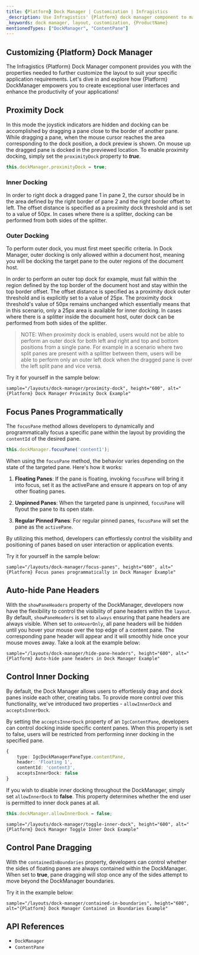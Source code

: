 ```yaml
---
title: {Platform} Dock Manager | Customization | Infragistics
_description: Use Infragistics' {Platform} dock manager component to manage the layout through panes, with the ability to customize it. Check out {ProductName} dock manager tutorials!
_keywords: dock manager, layout, customization, {ProductName}
mentionedTypes: ["DockManager", "ContentPane"]
---
```


## Customizing {Platform} Dock Manager

The Infragistics {Platform} Dock Manager component provides you with the properties needed to further customize the layout to suit your specific application requirements.
Let's dive in and explore how {Platform} DockManager empowers you to create exceptional user interfaces and enhance the productivity of your applications!

<div class="divider--half"></div>

## Proximity Dock

In this mode the joystick indicators are hidden and docking can be accomplished by dragging a pane close to the border of another pane. While dragging a pane, when the mouse cursor reaches the area corresponding to the dock position, a dock preview is shown. On mouse up the dragged pane is docked in the previewed location. To enable proximity docking, simply set the `proximityDock` property to ***true***.

```ts
this.dockManager.proximityDock = true;
```

### Inner Docking

In order to right dock a dragged pane 1 in pane 2, the cursor should be in the area defined by the right border of pane 2 and the right border offset to left. The offset distance is specified as a proximity dock threshold and is set to a value of 50px. In cases where there is a splitter, docking can be performed from both sides of the splitter.

### Outer Docking
To perform outer dock, you must first meet specific criteria. In Dock Manager, outer docking is only allowed within a document host, meaning you will be docking the target pane to the outer regions of the document host.

In order to perform an outer top dock for example, must fall within the region defined by the top border of the document host and stay within the top border offset. The offset distance is specified as a proximity dock outer threshold and is explicitly set to a value of 25px. The proximity dock threshold's value of 50px remains unchanged which essentially means that in this scenario, only a 25px area is available for inner docking. In cases where there is a splitter inside the document host, outer dock can be performed from both sides of the splitter.

> NOTE: When proximity dock is enabled, users would not be able to perform an outer dock for both left and right and top and bottom positions from a single pane. For example in a scenario where two split panes are present with a splitter between them, users will be able to perform only an outer left dock when the dragged pane is over the left split pane and vice versa.

Try it for yourself in the sample below:

`sample="/layouts/dock-manager/proximity-dock", height="600", alt="{Platform} Dock Manager Proximity Dock Example"`

## Focus Panes Programmatically

The `focusPane` method allows developers to dynamically and programmatically focus a specific pane within the layout by providing the `contentId` of the desired pane.

```ts
this.dockManager.focusPane('content1');
```

When using the `focusPane` method, the behavior varies depending on the state of the targeted pane. Here's how it works:

1. **Floating Panes**: If the pane is floating, invoking `focusPane` will bring it into focus, set it as the activePane and ensure it appears on top of any other floating panes.

2. **Unpinned Panes**: When the targeted pane is unpinned, `focusPane` will flyout the pane to its open state.

3. **Regular Pinned Panes**: For regular pinned panes, `focusPane` will set the pane as the `activePane`.


By utilizing this method, developers can effortlessly control the visibility and positioning of panes based on user interaction or application events.

Try it for yourself in the sample below:

`sample="/layouts/dock-manager/focus-panes", height="600", alt="{Platform} Focus panes programmatically in Dock Manager Example"`


## Auto-hide Pane Headers

With the `showPaneHeaders` property of the DockManager, developers now have the flexibility to control the visibility of pane headers within the `layout`. By default, `showPaneHeaders` is set to `always` ensuring that pane headers are always visible. When set to `onHoverOnly`, all pane headers will be hidden until you hover your mouse over the top edge of a content pane. The corresponding pane header will appear and it will smoothly hide once your mouse moves away. Take a look at the example below: 

`sample="/layouts/dock-manager/hide-pane-headers", height="600", alt="{Platform} Auto-hide pane headers in Dock Manager Example"`

## Control Inner Docking
By default, the Dock Manager allows users to effortlessly drag and dock panes inside each other, creating tabs. To provide more control over this functionality, we've introduced two properties - `allowInnerDock` and `acceptsInnerDock`.

By setting the `acceptsInnerDock` property of an `IgcContentPane`, developers can control docking inside specific content panes. When this property is set to false, users will be restricted from performing inner docking in the specified pane.


```ts
{
    type: IgcDockManagerPaneType.contentPane,
    header: 'Floating 1',
    contentId: 'content3',
    acceptsInnerDock: false
}
```

If you wish to disable inner docking throughout the DockManager, simply set `allowInnerDock` to **false**. This property determines whether the end user is permitted to inner dock panes at all.


```ts
this.dockManager.allowInnerDock = false;
```

`sample="/layouts/dock-manager/toggle-inner-dock", height="600", alt="{Platform} Dock Manager Toggle Inner Dock Example"`

## Control Pane Dragging 

With the `containedInBoundaries` property, developers can control whether the sides of floating panes are always contained within the DockManager. When set to **true**, pane dragging will stop once any of the sides attempt to move beyond the DockManager boundaries.


Try it in the example below:

`sample="/layouts/dock-manager/contained-in-boundaries", height="600", alt="{Platform} Dock Manager Contained in Boundaries Example"`

## API References

 - `DockManager`
 - `ContentPane`
